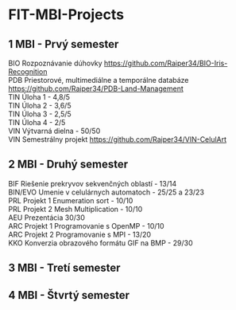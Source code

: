 # FIT-MBI-Projects

1 MBI - Prvý semester
------
BIO Rozpoznávanie dúhovky https://github.com/Raiper34/BIO-Iris-Recognition  
PDB Priestorové, multimediálne a temporálne databáze https://github.com/Raiper34/PDB-Land-Management  
TIN Úloha 1 - 4,8/5  
TIN Úloha 2 - 3,6/5  
TIN Úloha 3 - 2,5/5  
TIN Úloha 4 - 2/5  
VIN Výtvarná dielna - 50/50  
VIN Semestrálny projekt https://github.com/Raiper34/VIN-CelulArt    

2 MBI - Druhý semester
------
BIF Riešenie prekryvov sekvenčných oblastí - 13/14  
BIN/EVO Umenie v celulárnych automatoch - 25/25 a 23/23  
PRL Projekt 1 Enumeration sort - 10/10  
PRL Projekt 2 Mesh Multiplication - 10/10  
AEU Prezentácia 30/30  
ARC Projekt 1 Programovanie s OpenMP - 10/10  
ARC Projekt 2 Programovanie s MPI - 13/20  
KKO Konverzia obrazového formátu GIF na BMP - 29/30

3 MBI - Tretí semester
------

4 MBI - Štvrtý semester
------

